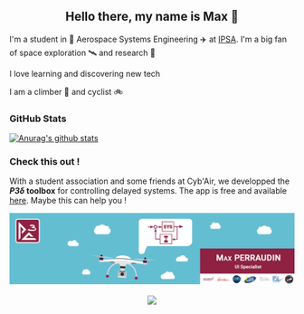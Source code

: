 <h2 align=center> 
Hello there, my name is Max 👋
</h2>

I'm a student in 🚀 Aerospace Systems Engineering ✈️ at [IPSA](https://www.ipsa.fr/). I'm a big fan of space exploration 🛰️ and research 🔭

I love learning and discovering new tech

I am a climber 🧗 and cyclist 🚲

### GitHub Stats

[![Anurag's github stats](https://github-readme-stats.vercel.app/api?username=Keith-Maxwell&count_private=true&show_icons=true&theme=nord&,issues,contribs)](https://github.com/anuraghazra/github-readme-stats)

<!--
[![trophy](https://github-profile-trophy.vercel.app/?username=Keith-Maxwell)](https://github.com/ryo-ma/github-profile-trophy)

[![Top Langs](https://github-readme-stats.vercel.app/api/top-langs/?username=Keith-Maxwell&layout=compact&hide=jupyter%20notebook&theme=nord&)](https://github.com/anuraghazra/github-readme-stats)
-->

### Check this out !

With a student association and some friends at Cyb'Air, we developped the **_P3δ_ toolbox** for controlling delayed systems. The app is free and available [here](https://iboussaa.gitlabpages.inria.fr/partial-pole-placement-via-delay-action/P3d-Home.html). Maybe this can help you !

![image](.\assets\P3Dbanner.png "Banner")

<!--
![visitors](https://visitor-badge.glitch.me/badge?page_id=Keith-Maxwell.Keith-Maxwell)
-->

<div align="center">
<img src="https://komarev.com/ghpvc/?username=Keith-Maxwell&&style=flat-round" align="center" />
</div>  
<!--
[![Visits Badge](https://badges.pufler.dev/visits/Keith-Maxwell/OptiRocket)](https://badges.pufler.dev)
-->
